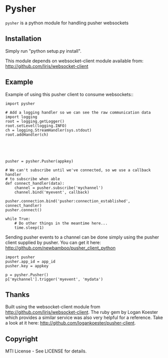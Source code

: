 Pysher
=============

`pysher` is a python module for handling pusher websockets

Installation
------------

Simply run "python setup.py install".

This module depends on websocket-client module available from: <http://github.com/liris/websocket-client>

Example
-------

Example of using this pusher client to consume websockets::

    import pysher

    # Add a logging handler so we can see the raw communication data
    import logging
    root = logging.getLogger()
    root.setLevel(logging.INFO)
    ch = logging.StreamHandler(sys.stdout)
    root.addHandler(ch)





    pusher = pysher.Pusher(appkey)

    # We can't subscribe until we've connected, so we use a callback handler
    # to subscribe when able
    def connect_handler(data):
        channel = pusher.subscribe('mychannel')
        channel.bind('myevent', callback)

    pusher.connection.bind('pusher:connection_established', connect_handler)
    pusher.connect()

    while True:
        # Do other things in the meantime here...
        time.sleep(1)

Sending pusher events to a channel can be done simply using the pusher client supplied by pusher.  You can get it here: <http://github.com/newbamboo/pusher_client_python>

    import pusher
    pusher.app_id = app_id
    pusher.key = appkey

    p = pysher.Pusher()
    p['mychannel'].trigger('myevent', 'mydata')

Thanks
------

Built using the websocket-client module from <http://github.com/liris/websocket-client>.
The ruby gem by Logan Koester which provides a similar service was also very helpful for a reference.  Take a look at it here: <http://github.com/logankoester/pusher-client>.

Copyright
---------

MTI License - See LICENSE for details.

